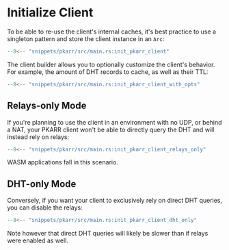 # Initialize Client

To be able to re-use the client's internal caches, it's best practice to use a singleton pattern and store the client instance in an `Arc`:

```rust
--8<-- "snippets/pkarr/src/main.rs:init_pkarr_client"
```

The client builder allows you to optionally customize the client's behavior. For example, the amount of DHT records to cache, as well as their TTL:

```rust
--8<-- "snippets/pkarr/src/main.rs:init_pkarr_client_with_opts"
```

## Relays-only Mode

If you're planning to use the client in an environment with no UDP, or behind a NAT, your PKARR client won't be able to directly query the DHT and will instead rely on relays:

```rust
--8<-- "snippets/pkarr/src/main.rs:init_pkarr_client_relays_only"
```

WASM applications fall in this scenario.

## DHT-only Mode

Conversely, if you want your client to exclusively rely on direct DHT queries, you can disable the relays:

```rust
--8<-- "snippets/pkarr/src/main.rs:init_pkarr_client_dht_only"
```

Note however that direct DHT queries will likely be slower than if relays were enabled as well.
